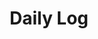 ---
layout: list
title: Daily Log
slug: daily-log
description: >
  This category shares daily experiences, personal reflections, hobbies, and lifestyle topics.   
  It brings a human touch to the blog by documenting life beyond technical work, including food, travel, and casual thoughts.  
sitemap: true
---